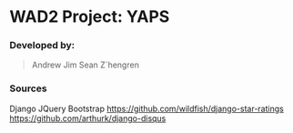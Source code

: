# **WAD2 Project:** YAPS

### Developed by:
> Andrew
Jim
Sean
Z`hengren

### Sources
Django 
JQuery 
Bootstrap
https://github.com/wildfish/django-star-ratings
https://github.com/arthurk/django-disqus

